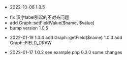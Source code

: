 * 2022-10-06
 1.0.5
 - fix 汉字label引起的不对齐问题
 - add Graph::setFieldValue($name, $value)
 - bump version 1.0.5

* 2022-01-19
 1.0.4 add Graph::getField($name)
 1.0.3 add Graph::FIELD_DRAW

* 2022-01-17 
 1.0.2 see example.php
 0.3.0 some changes
